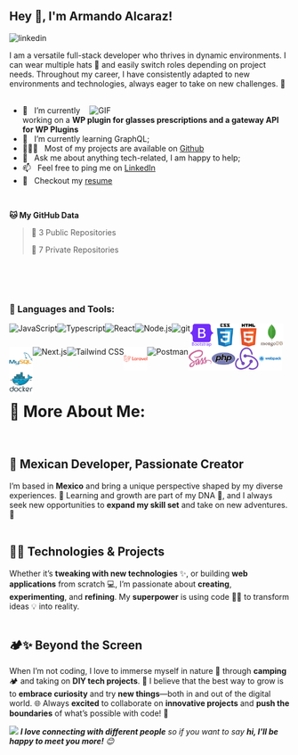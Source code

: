 ## Hey 🖖, I'm Armando Alcaraz!

<a href='https://www.linkedin.com/in/armando-alcaraz-22675311b/'><img align='left' alt="linkedin" src="https://github.com/user-attachments/assets/734a6468-227f-4d3d-8095-b1ecda38e8ee" height='18px'/></a>

<br>

I am a versatile full-stack developer who thrives in dynamic environments. I can wear multiple hats 🎩 and easily switch roles depending on project needs. Throughout my career, I have consistently adapted to new environments and technologies, always eager to take on new challenges. 🚀
<br/>
<br/>



<img align="right" alt="GIF" src="https://github.com/user-attachments/assets/6a59946a-3725-4a5d-a5a4-e39e7317a8c3" width="360px"/>


- 🔭 &nbsp; I’m currently working on a **WP plugin for glasses prescriptions and a gateway API for WP Plugins**
- 🌱 &nbsp; I’m currently learning GraphQL; 
- 👨🏻‍💻 &nbsp; Most of my projects are available on [Github](https://github.com/arukaraz?tab=repositories)
- 💬 &nbsp; Ask me about anything tech-related, I am happy to help;
- 📫 &nbsp; Feel free to ping me on [LinkedIn](https://www.linkedin.com/in/armando-alcaraz-22675311b/)
- 📝 &nbsp; Checkout my [resume](https://drive.google.com/file/d/1_jwI5dVeOPAuY8AztME7n-trKqMK_MvM/view?usp=sharing)

<br>

**🐱 My GitHub Data** 
> 📜 3 Public Repositories 
 > 
> 🔑 7 Private Repositories 
 > 

<br>
<br>
<br>

### 🔨 Languages and Tools:
<a href="https://developer.mozilla.org/en-US/docs/Web/JavaScript" target="_blank"> 
    <img align="left" alt="JavaScript" height ="42px"  src="https://raw.githubusercontent.com/rahul-jha98/github_readme_icons/main/language_and_tools/square/javascript/javascript.svg"> 
</a>

<a href="https://www.typescriptlang.org/" target="_blank">
    <img align="left" alt="Typescript" height ="42px" src="https://raw.githubusercontent.com/rahul-jha98/github_readme_icons/main/language_and_tools/square/typescript/typescript.svg">
</a>

<a href="https://reactjs.org/" target="_blank"> 
    <img align="left" alt="React" height ="42px" src="https://raw.githubusercontent.com/rahul-jha98/github_readme_icons/main/language_and_tools/square/react/react.svg">
</a>

<a href="https://nodejs.org" target="_blank">
    <img align="left" alt="Node.js" height ="42px" src="https://raw.githubusercontent.com/rahul-jha98/github_readme_icons/main/language_and_tools/square/node/node.svg">
</a>

<a href="https://git-scm.com/" target="_blank"> 
    <img src="https://raw.githubusercontent.com/rahul-jha98/github_readme_icons/main/language_and_tools/square/git-scm/git-scm.svg" align="left" alt="git" height='42px'/> 
</a>

<a href="https://getbootstrap.com" target="_blank" rel="noreferrer"> 
    <img align="left" alt="Bootstrap" height ="42px" src="https://raw.githubusercontent.com/devicons/devicon/master/icons/bootstrap/bootstrap-plain-wordmark.svg"> 
</a>

<a href="https://www.w3schools.com/css/" target="_blank" rel="noreferrer"> 
    <img align="left" alt="CSS3" height ="42px" src="https://raw.githubusercontent.com/devicons/devicon/master/icons/css3/css3-original-wordmark.svg"> 
</a>

<a href="https://www.w3.org/html/" target="_blank" rel="noreferrer"> 
    <img align="left" alt="HTML5" height ="42px" src="https://raw.githubusercontent.com/devicons/devicon/master/icons/html5/html5-original-wordmark.svg"> 
</a>

<a href="https://www.mongodb.com/" target="_blank" rel="noreferrer"> 
    <img align="left" alt="MongoDB" height ="42px" src="https://raw.githubusercontent.com/devicons/devicon/master/icons/mongodb/mongodb-original-wordmark.svg"> 
</a>

<a href="https://www.mysql.com/" target="_blank" rel="noreferrer"> 
    <img align="left" alt="MySQL" height ="42px" src="https://raw.githubusercontent.com/devicons/devicon/master/icons/mysql/mysql-original-wordmark.svg"> 
</a>

<a href="https://nextjs.org/" target="_blank" rel="noreferrer"> 
    <img align="left" alt="Next.js" height ="42px" src="https://cdn.worldvectorlogo.com/logos/nextjs-2.svg"> 
</a>

<a href="https://tailwindcss.com/" target="_blank" rel="noreferrer"> 
    <img align="left" alt="Tailwind CSS" height ="42px" src="https://www.vectorlogo.zone/logos/tailwindcss/tailwindcss-icon.svg"> 
</a>

<a href="https://laravel.com/" target="_blank" rel="noreferrer"> 
    <img align="left" alt="Laravel" height ="42px" src="https://raw.githubusercontent.com/devicons/devicon/ca28c779441053191ff11710fe24a9e6c23690d6/icons/laravel/laravel-original-wordmark.svg"> 
</a>

<a href="https://postman.com" target="_blank" rel="noreferrer"> 
    <img align="left" alt="Postman" height ="42px" src="https://www.vectorlogo.zone/logos/getpostman/getpostman-icon.svg"> 
</a>

<a href="https://sass-lang.com" target="_blank" rel="noreferrer"> 
    <img align="left" alt="Sass" height ="42px" src="https://raw.githubusercontent.com/devicons/devicon/master/icons/sass/sass-original.svg"> 
</a>

<a href="https://www.php.net" target="_blank" rel="noreferrer"> 
    <img align="left" alt="PHP" height ="42px" src="https://raw.githubusercontent.com/devicons/devicon/master/icons/php/php-original.svg"> 
</a>

<a href="https://redux.js.org" target="_blank" rel="noreferrer"> 
    <img align="left" alt="Redux" height ="42px" src="https://raw.githubusercontent.com/devicons/devicon/master/icons/redux/redux-original.svg"> 
</a>

<a href="https://webpack.js.org" target="_blank" rel="noreferrer"> 
    <img align="left" alt="Webpack" height ="42px" src="https://raw.githubusercontent.com/devicons/devicon/d00d0969292a6569d45b06d3f350f463a0107b0d/icons/webpack/webpack-original-wordmark.svg"> 
</a>

<a href="https://www.docker.com/" target="_blank" rel="noreferrer"> 
    <img align="left" alt="Docker" height ="42px" src="https://raw.githubusercontent.com/devicons/devicon/master/icons/docker/docker-original-wordmark.svg"> 
</a>


<br>
<br>
<br>


<br>
<br>
<br>


# 🧐 More About Me:
<br>

## 🌮 **Mexican Developer, Passionate Creator**

I’m based in **Mexico** and bring a unique perspective shaped by my diverse experiences. 🌟 Learning and growth are part of my DNA 🧠, and I always seek new opportunities to **expand my skill set** and take on new adventures. 🌱
<br>
<br>
## 🔧💡 **Technologies & Projects**

Whether it’s **tweaking with new technologies** ✨, or building **web applications** from scratch 💻, I’m passionate about **creating**, **experimenting**, and **refining**. My **superpower** is using code 🦸‍♂️ to transform ideas 💡 into reality.
<br>
<br>
## 🏕️✨ **Beyond the Screen**

When I’m not coding, I love to immerse myself in nature 🌲 through **camping** 🏕️ and taking on **DIY tech projects**. 🔧 I believe that the best way to grow is to **embrace curiosity** and try **new things**—both in and out of the digital world. 🌐
Always **excited** to collaborate on **innovative projects** and **push the boundaries** of what’s possible with code! 💫


<img src="https://media.giphy.com/media/LnQjpWaON8nhr21vNW/giphy.gif" width="60"> <em><b>I love connecting with different people</b> so if you want to say <b>hi, I'll be happy to meet you more!</b> 😊</em>



